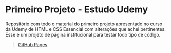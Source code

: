 # Primeiro Projeto - Estudo Udemy

Repositório com todo o material do primeiro projeto apresentado no curso da Udemy de HTML e CSS Essencial com alterações que achei pertinentes. Esse é um projeto de página institucional para testar todo tipo de código.

>[GitHub Pages](https://jeffersonleitef.github.io/PJ1_Estudo-Udemy_HTML-CSS-Essencial/).
